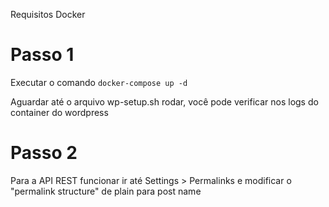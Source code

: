 Requisitos 
Docker 


# Passo 1 

Executar o comando 
``
docker-compose up -d 
``

Aguardar até o arquivo wp-setup.sh rodar, você pode verificar nos logs do container do wordpress 

# Passo 2 

Para a API REST funcionar ir até Settings > Permalinks e modificar o "permalink structure" de plain para post name